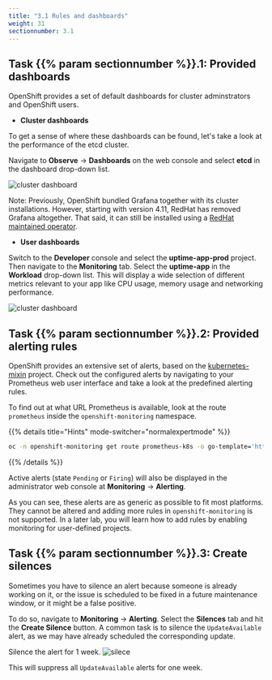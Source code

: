 ```yaml
---
title: "3.1 Rules and dashboards"
weight: 31
sectionnumber: 3.1
---
```


## Task {{% param sectionnumber %}}.1: Provided dashboards

OpenShift provides a set of default dashboards for cluster adminstrators and OpenShift users.

* **Cluster dashboards**

To get a sense of where these dashboards can be found, let's take a look at the performance of the etcd cluster.

Navigate to **Observe** -> **Dashboards** on the web console and select **etcd** in the dashboard drop-down list.

![cluster dashboard](../cluster-dashboard.png)

Note: Previously, OpenShift bundled Grafana together with its cluster installations.
However, starting with version 4.11, RedHat has removed Grafana altogether.
That said, it can still be installed using a [RedHat maintained operator](https://www.ibm.com/docs/ro/erqa?topic=monitoring-installing-grafana-operator).

* **User dashboards**

Switch to the **Developer** console and select the **uptime-app-prod** project. Then navigate to the **Monitoring** tab. Select the **uptime-app** in the **Workload** drop-down list. This will display a wide selection of different metrics relevant to your app like CPU usage, memory usage and networking performance.

![cluster dashboard](../user-dashboard.png)


## Task {{% param sectionnumber %}}.2: Provided alerting rules

OpenShift provides an extensive set of alerts, based on the [kubernetes-mixin](https://github.com/kubernetes-monitoring/kubernetes-mixin) project. Check out the configured alerts by navigating to your Prometheus web user interface and take a look at the predefined alerting rules.

To find out at what URL Prometheus is available, look at the route `prometheus` inside the `openshift-monitoring` namespace.

{{% details title="Hints" mode-switcher="normalexpertmode" %}}

```bash
oc -n openshift-monitoring get route prometheus-k8s -o go-template='https://{{ .spec.host }}/alerts{{ "\n" }}'
```

{{% /details %}}

Active alerts (state `Pending` or `Firing`) will also be displayed in the administrator web console at **Monitoring** -> **Alerting**.

As you can see, these alerts are as generic as possible to fit most platforms. They cannot be altered and adding more rules in `openshift-monitoring` is not supported. In a later lab, you will learn how to add rules by enabling monitoring for user-defined projects.


## Task {{% param sectionnumber %}}.3: Create silences

Sometimes you have to silence an alert because someone is already working on it, or the issue is scheduled to be fixed in a future maintenance window, or it might be a false positive.

To do so, navigate to **Monitoring** -> **Alerting**. Select the **Silences** tab and hit the **Create Silence** button. A common task is to silence the `UpdateAvailable` alert, as we may have already scheduled the corresponding update.

Silence the alert for 1 week.
![silece](../create-silence.png)

This will suppress all `UpdateAvailable` alerts for one week.
